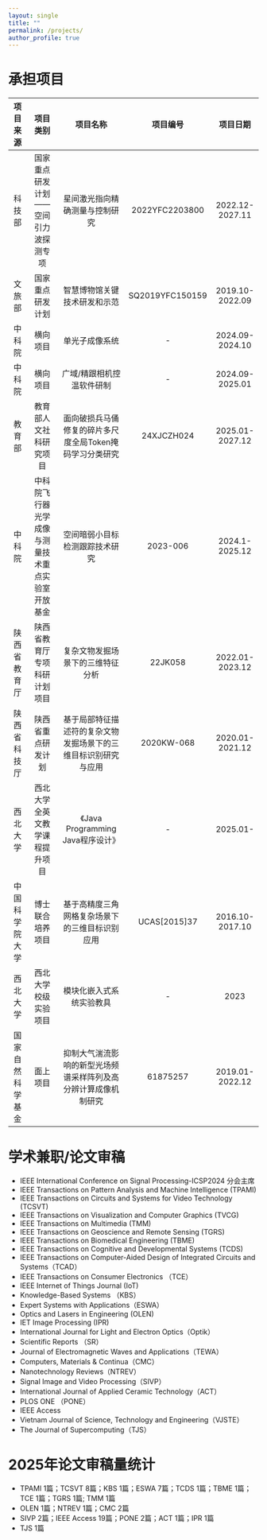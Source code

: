 ```yaml
---
layout: single
title: ""
permalink: /projects/
author_profile: true
---
```


承担项目
======

| 项目来源 | 项目类别 | 项目名称 | 项目编号 | 项目日期
| :----: | :----: | :----: | :----: |  :----: |
|科技部|国家重点研发计划——空间引力波探测专项|星间激光指向精确测量与控制研究|2022YFC2203800|2022.12-2027.11|
|文旅部|国家重点研发计划|智慧博物馆关键技术研发和示范|SQ2019YFC150159|2019.10-2022.09|
|中科院|横向项目|单光子成像系统|-|2024.09-2024.10|
|中科院|横向项目|广域/精跟相机控温软件研制|-|2024.09-2025.01|
|教育部|教育部人文社科研究项目|面向破损兵马俑修复的碎片多尺度全局Token掩码学习分类研究|24XJCZH024|2025.01-2027.12|
|中科院|中科院飞行器光学成像与测量技术重点实验室开放基金|空间暗弱小目标检测跟踪技术研究|2023-006|2024.1-2025.12|
|陕西省教育厅|陕西省教育厅专项科研计划项目|复杂文物发掘场景下的三维特征分析|22JK058|2022.01-2023.12|
|陕西省科技厅|陕西省重点研发计划|基于局部特征描述符的复杂文物发掘场景下的三维目标识别研究与应用|2020KW-068|2020.01-2021.12|
|西北大学|西北大学全英文教学课程提升项目|《Java Programming Java程序设计》|-|2025.01-|
|中国科学院大学|博士联合培养项目|基于高精度三角网格复杂场景下的三维目标识别应用|UCAS[2015]37|2016.10-2017.10|
|西北大学|西北大学校级实验项目|模块化嵌入式系统实验教具|-|2023|
|国家自然科学基金|面上项目|抑制大气湍流影响的新型光场频谱采样阵列及高分辨计算成像机制研究|61875257|2019.01-2022.12|

学术兼职/论文审稿
======
- IEEE International Conference on Signal Processing-ICSP2024 分会主席
- IEEE Transactions on Pattern Analysis and Machine Intelligence (TPAMI)
- IEEE Transactions on Circuits and Systems for Video Technology (TCSVT)
- IEEE Transactions on Visualization and Computer Graphics (TVCG)
- IEEE Transactions on Multimedia (TMM)
- IEEE Transactions on Geoscience and Remote Sensing (TGRS)
- IEEE Transactions on Biomedical Engineering (TBME)
- IEEE Transactions on Cognitive and Developmental Systems (TCDS)
- IEEE Transactions on Computer-Aided Design of Integrated Circuits and Systems（TCAD）
- IEEE Transactions on Consumer Electronics （TCE）
- IEEE Internet of Things Journal (IoT)
- Knowledge-Based Systems （KBS）
- Expert Systems with Applications（ESWA）
- Optics and Lasers in Engineering (OLEN)
- IET Image Processing (IPR)
- International Journal for Light and Electron Optics（Optik）
- Scientific Reports （SR）
- Journal of Electromagnetic Waves and Applications（TEWA）
- Computers, Materials & Continua（CMC）
- Nanotechnology Reviews（NTREV）
- Signal Image and Video Processing（SIVP）
- International Journal of Applied Ceramic Technology（ACT）
- PLOS ONE （PONE）
- IEEE Access
- Vietnam Journal of Science, Technology and Engineering（VJSTE）
- The Journal of Supercomputing（TJS）

2025年论文审稿量统计
======
- TPAMI 1篇；TCSVT 8篇；KBS 1篇；ESWA 7篇；TCDS 1篇；TBME 1篇；TCE 1篇；TGRS 1篇; TMM 1篇
- OLEN 1篇；NTREV 1篇；CMC 2篇
- SIVP 2篇；IEEE Access 19篇；PONE 2篇；ACT 1篇；IPR 1篇
- TJS 1篇


